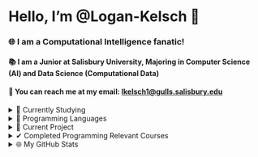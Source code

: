 # Hello, I’m @Logan-Kelsch 👋

### 🌐 I am a Computational Intelligence fanatic!
#### 📚 I am a Junior at Salisbury University, Majoring in Computer Science (AI) and Data Science (Computational Data)
#### 💼 You can reach me at my email: lkelsch1@gulls.salisbury.edu

<details>
<summary>
  🌱 Currently Studying
</summary> 
  <br>
  - Operating Systems<br>
  - Computer Networks<br>
  - Database Design & Implementation<br>
  - Software Engineering 1
</details>

<details>
  <summary>
    🏅 Programming Languages
  </summary>
  <br>
    Proficient in: C, Python, C++, BASH<br>
    Experience in: Java, mySQL, PHP, JavaScript<br>
</details>

<details>
  <summary>
    🔮 Current Project
  </summary>
  <br>
  I am currently constructing a model for Stock Market Forcasting including: <br>
  - Developing Custom Multi-Level Neural Networks<br>
  - Developing Multi-Level Genetic Algorithms<br>
  - Feature Engineering <br>
  - LSTM Data Formatting <br>
  - NN Architecture Developing <br>
  - Deep Analysis of Model Effectiveness <br>
  - Regression Model Construction <br>
  - Class / Multiclass Model Construction <br>
  - Overall Performance Observation and Optimization<br>
  - Data Scraping <br>
  - Data Cleaning <br>
  <br>
</details>

<details>
  <summary>
    ✔ Completed Programming Relevant Courses
  </summary>
  <br>
  Salisbury University:<br>
  - ADVANCED DATA STRUCTURES<br>
  - MICROCOMPUTER ORGANIZATION<br>
  - DISCRETE MATHEMATICS<br>
  - LINEAR ALGEBRA<br>
  - COMPUTER SCIENCE II<br>
  - COMPUTER SCIENCE I<br>
  - PROGRAMMING FUNDAMENTALS<br>
  - DATA VISUALIZATION & MACHINE LEARNING<br>
  - ARTIFICIAL INTELLIGENCE<br>
  - SYSTEM SOFTWARE<br>
  - THEORY OF COMPUTATION
  <br>
</details>

<details>
  <summary>
   🌐 My GitHub Stats
  </summary>
<p align="center">
  <a href="https://github.com/Logan-Kelsch">
    <img src="https://github-readme-streak-stats.herokuapp.com/?user=Logan-Kelsch&theme=dark&border=ba0000" alt="Logan's GitHub streak"/>
  </a>
</p>

<a> 
    <a href="https://github.com/Logan-Kelsch"><img alt="Logan's Github Stats" src="https://denvercoder1-github-readme-stats.vercel.app/api?username=Logan-Kelsch&show_icons=true&count_private=true&theme=react&border_color=ba0000&bg_color=0D1117&title_color=F85D7F&icon_color=F8D866" height="192px" width="49.5%"/></a>
  <a href="https://github.com/Logan-Kelsch"><img alt="Logan's Top Languages" src="https://denvercoder1-github-readme-stats.vercel.app/api/top-langs/?username=Logan-Kelsch&langs_count=8&layout=compact&theme=react&border_color=ba0000&bg_color=0D1117&title_color=F85D7F&icon_color=F8D866" height="192px" width="49.5%"/></a>
  <br/>
</a>

![Logan's Graph](https://github-readme-activity-graph.vercel.app/graph?username=Logan-Kelsch&custom_title=Logan's%20GitHub%20Activity%20Graph&bg_color=0D1117&color=ba0000&line=850000&point=ba0000&area_color=FFFFFF&title_color=FFFFFF&area=true)

</details>

<!---
- 👀 I’m interested in 
- 🌱 I’m currently learning ...
- 💞️ I’m looking to collaborate on ...
- 📫 You can reach me through email! (lkelsch1@gulls.salisbury.edu)
- 😄 Pronouns: ...
- ⚡ Fun fact: ...


# Hi everyone :wave:

I'm a software engineer from Czechia, hacking things together @ [Gitpod](https://gitpod.io/).


<details>
<summary>
  More stuff about me
</summary>

## Quick overview


#### GitHub stats 
<a href="https://github.com/anuraghazra/github-readme-stats">
  <img align="center" src="https://github-readme-stats.anuraghazra1.vercel.app/api?username=filiptronicek&show_icons=true&line_height=27&include_all_commits=true" alt="My github stats" />
</a>  


 (also from a project I have contributed to, [anuraghazra/github-readme-stats](https://github.com/anuraghazra/github-readme-stats))
- I write a [blog](https://blog.trnck.dev/)

Biggest supporters of my OSS work ($25 or more in [my tiers](https://github.com/sponsors/filiptronicek/)):
- [Kyle Daigle](https://github.com/kdaigle)


### What I do

I do Open Source. In fact, I do Open Source so much, that 95% of my work on
GitHub is free and open to everyone. I am really passionate about doing web
development, it is in my opinion the best combination of logical programming and
(sometimes) beautiful design.

## My skills 📜

### Web technologies

- JavaScript
  ([LinkedIn Assesments Certified](https://www.linkedin.com/in/filiptronicek/))
- TypeScript
- Next.js
- Prisma
- HTML, CSS
  ([Microsoft Certified](https://www.youracclaim.com/badges/6d5a4a58-c895-4d7e-a725-db1441e9d979/public_url))
- SCSS
- Node.js ([LinkedIn Assesments Certified](https://www.linkedin.com/in/filiptronicek/))
- Deno
- WordPress
  ([LinkedIn Assesments Certified](https://www.linkedin.com/in/filiptronicek/))
- PHP
- MySQL
- Microsoft Azure ([AZ 900 Certification](https://www.credly.com/badges/1da5ef87-dc8f-4aeb-8870-c19d0e020895/public_url))

### Application Development

- Python ([Microsoft Certified](https://www.youracclaim.com/badges/46b260a8-ef2c-41a3-9f61-aa0920eab84a/public_url))
- C++ (sort of)

### Productivity utilities

- Microsoft Office - I am a Certified
  [Excel](https://www.youracclaim.com/badges/36154164-82b5-4fbf-b65c-c152af720245/public_url)
  and
  [Word](https://www.youracclaim.com/badges/6f4eee1d-3379-4a8b-b846-35762708d4b8/public_url)
  Expert

### Languages 🌐

| Language      | Proficiency                                                               |
| ------------- | ------------------------------------------------------------------------- |
| English (duh) | C2 ([EFSET certified](https://www.efset.org/cert/5P5Pp1))                 |
| German        | B1 ([DSD Certificate](https://www.goethe.de/en/spr/kup/prf/prf/gb1.html)) |
| Czech         | Native language                                                           |

## What I'm currently learning 📚

- Diving into VS Code's code base
- Typescript's magic
- Rust's blazing-fastness

## My own dictionary 📕:

| Word / abreviation | Meaning                                                | Note                                             |
| ------------------ | ------------------------------------------------------ | ------------------------------------------------ |
| FFO                | Fífa Friendly Office (a place where I can work safely) | Idea by [@aellopos](https://github.com/aellopos) |

</details>

--->







